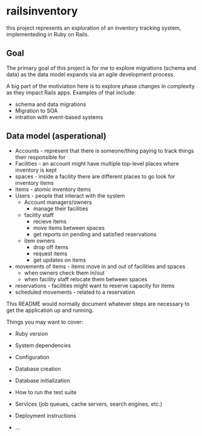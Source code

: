 # railsinventory

this project represents an exploration of an inventory tracking system, implementeding in Ruby on Rails.

## Goal
The primary goal of this project is for me to explore migrations (schema and data) as the data model expands via an agile development process.

A big part of the motiviation here is to explore phase changes in complexity as they impact Rails apps. Examples of that include:
* schema and data migrations
* Migration to SOA
* intration with event-based systems

## Data model (asperational)
* Accounts - represent that there is someone/thing paying to track things their responsible for
* Facilities - an account might have multiple top-level places where inventory is kept
* spaces - inside a facility there are different places to go look for inventory items
* items - atomic inventory items
* Users - people that interact with the system
   * Account managers/owners 
      * manage their facilities
   * facility staff
      * recieve items
      * move items between spaces
      * get reports on pending and satisfied reservations
   * item owners 
      * drop off items
      * request items
      * get updates on items
* movements of items - items move in and out of facilities and spaces
   * when owners check them in/out
   * when facility staff relocate them between spaces
* reservations - facilities might want to reserve capacity for items
* scheduled movements - related to a reservation


This README would normally document whatever steps are necessary to get the
application up and running.

Things you may want to cover:

* Ruby version

* System dependencies

* Configuration

* Database creation

* Database initialization

* How to run the test suite

* Services (job queues, cache servers, search engines, etc.)

* Deployment instructions

* ...
